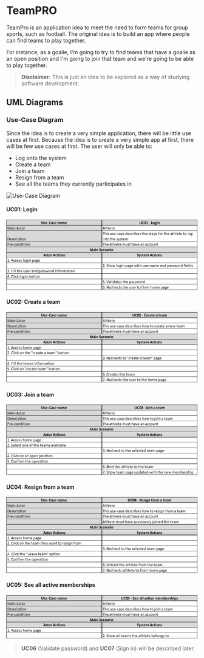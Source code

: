# TeamPRO

TeamPro is an application idea to meet the need to form teams for group sports, such as football.
The original idea is to build an app where people can find teams to play together.

For instance, as a goalie, I'm going to try to find teams that have a goalie as an open position and I'm going to join that team and we're going to be able to play together.

> **Disclaimer:** This is just an idea to be explored as a way of studying software development.

## UML Diagrams

### Use-Case Diagram

Since the idea is to create a very simple application, there will be little use cases at first.
Because the idea is to create a very simple app at first, there will be few use cases at first.
The user will only be able to:
- Log onto the system
- Create a team
- Join a team
- Resign from a team
- See all the teams they currently participates in

![Use-Case Diagram](http://www.plantuml.com/plantuml/png/LOz9QyCm44Rl-XKVkSVGB2cKO59oAuMMTBbFvOajgiL8uxPG-jyR1MFaanwyDsBca8IY3CugosU114JJTeB6HDPYWbUa9KJSIsTP69H0gYVzIItZbSazdvxmgu0XiQR4M3o6rlX53j-EDwLu9siQ4aPFANs7s8pHhenUJEinpT-MwXWvJnE4oOt1gWmUWl5plIxrYLF-_1o3crURsGBC86j1MimNmx7xu9WwqwUntge_fGZBPPqFd6WrqNgYpKHRTMbHLPbtm1tsU-Er7HfETNrr-whA1ryL_mZx9fl3vHsS_GS0)

#### UC01: Login

![UC01](https://github.com/claramoreira/teampro/blob/main/UseCasesDescriptions/img/UC01.png)


#### UC02: Create a team

![UC02](https://github.com/claramoreira/teampro/blob/main/UseCasesDescriptions/img/UC02.png)


#### UC03: Join a team

![UC03](https://github.com/claramoreira/teampro/blob/main/UseCasesDescriptions/img/UC03.png)


#### UC04: Resign from a team

![UC04](https://github.com/claramoreira/teampro/blob/main/UseCasesDescriptions/img/UC04.png)

#### UC05: See all active memberships

![UC05](https://github.com/claramoreira/teampro/blob/main/UseCasesDescriptions/img/UC05.png)

> **UC06** (Validate password) and **UC07** (Sign in) will be described later.
